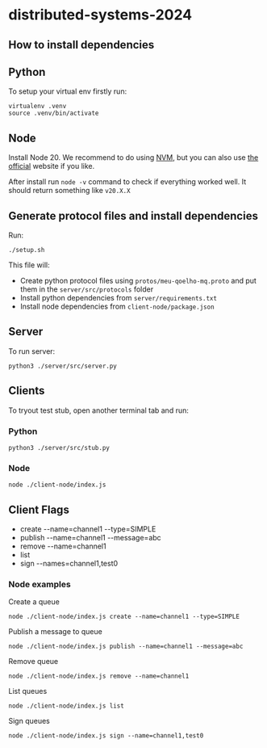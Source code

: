 # distributed-systems-2024


## How to install dependencies


## Python

To setup your virtual env firstly run:

```
virtualenv .venv
source .venv/bin/activate
```

## Node

Install Node 20. We recommend to do using [NVM](https://github.com/nvm-sh/nvm), but you can also use [the official](https://nodejs.org/en) website if you like.


After install run `node -v` command to check if everything worked well. It should return something like `v20.X.X`

## Generate protocol files and install dependencies

Run:
```
./setup.sh
```

This file will:
- Create python protocol files using `protos/meu-qoelho-mq.proto` and put them in the `server/src/protocols` folder
- Install python dependencies from `server/requirements.txt`
- Install node dependencies from `client-node/package.json`

## Server

To run server:

```
python3 ./server/src/server.py
```

## Clients

To tryout test stub, open another terminal tab and run:

### Python
```
python3 ./server/src/stub.py
```
### Node
```
node ./client-node/index.js
```


## Client Flags

- create --name=channel1 --type=SIMPLE
- publish  --name=channel1 --message=abc
- remove --name=channel1
- list
- sign --names=channel1,test0


### Node examples

Create a queue

```
node ./client-node/index.js create --name=channel1 --type=SIMPLE
```

Publish a message to queue

```
node ./client-node/index.js publish --name=channel1 --message=abc
```

Remove queue

```
node ./client-node/index.js remove --name=channel1
```

List queues
```
node ./client-node/index.js list
```

Sign queues
```
node ./client-node/index.js sign --name=channel1,test0
```
